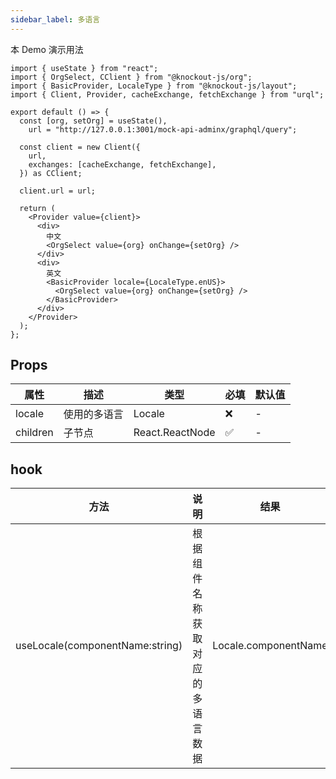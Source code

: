 ```yaml
---
sidebar_label: 多语言
---
```


本 Demo 演示用法

```tsx preview
import { useState } from "react";
import { OrgSelect, CClient } from "@knockout-js/org";
import { BasicProvider, LocaleType } from "@knockout-js/layout";
import { Client, Provider, cacheExchange, fetchExchange } from "urql";

export default () => {
  const [org, setOrg] = useState(),
    url = "http://127.0.0.1:3001/mock-api-adminx/graphql/query";

  const client = new Client({
    url,
    exchanges: [cacheExchange, fetchExchange],
  }) as CClient;

  client.url = url;

  return (
    <Provider value={client}>
      <div>
        中文
        <OrgSelect value={org} onChange={setOrg} />
      </div>
      <div>
        英文
        <BasicProvider locale={LocaleType.enUS}>
          <OrgSelect value={org} onChange={setOrg} />
        </BasicProvider>
      </div>
    </Provider>
  );
};
```

## Props

| 属性     | 描述         | 类型            | 必填 | 默认值 |
| -------- | ------------ | --------------- | ---- | ------ |
| locale   | 使用的多语言 | Locale          | ❌   | -      |
| children | 子节点       | React.ReactNode | ✅   | -      |

## hook

| 方法                              | 说明               | 结果                   |
|---------------------------------|------------------|----------------------|
| useLocale(componentName:string) | 根据组件名称获取对应的多语言数据 | Locale.componentName |
